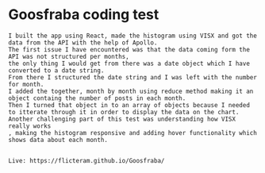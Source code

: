 # Goosfraba coding test
    I built the app using React, made the histogram using VISX and got the data from the API with the help of Apollo.
    The first issue I have encountered was that the data coming form the API was not structured per months, 
    the only thing I would get from there was a date object which I have converted to a date string. 
    From there I structured the date string and I was left with the number for month. 
    I added the together, month by month using reduce method making it an object containg the number of posts in each month. 
    Then I turned that object in to an array of objects because I needed to itterate through it in order to display the data on the chart. 
    Another challenging part of this test was understanding how VISX really works
    , making the histogram responsive and adding hover functionality which shows data about each month.
    
    
    Live: https://flicteram.github.io/Goosfraba/
